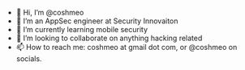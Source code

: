 - 👋 Hi, I’m @coshmeo
- 👀 I’m an AppSec engineer at Security Innovaiton
- 🌱 I’m currently learning mobile security
- 💞️ I’m looking to collaborate on anything hacking related
- 📫 How to reach me: coshmeo at gmail dot com, or @coshmeo on socials.

<!---
coshmeo/coshmeo is a ✨ special ✨ repository because its `README.md` (this file) appears on your GitHub profile.
You can click the Preview link to take a look at your changes.
--->
